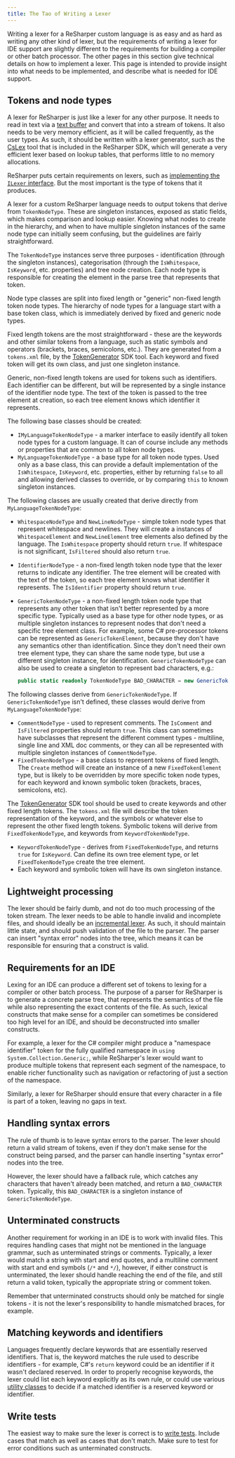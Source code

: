 ```yaml
---
title: The Tao of Writing a Lexer
---
```


Writing a lexer for a ReSharper custom language is as easy and as hard as writing any other kind of lexer, but the requirements of writing a lexer for IDE support are slightly different to the requirements for building a compiler or other batch processor. The other pages in this section give technical details on how to implement a lexer. This page is intended to provide insight into what needs to be implemented, and describe what is needed for IDE support.

## Tokens and node types

A lexer for ReSharper is just like a lexer for any other purpose. It needs to read in text via a [text buffer](TextBuffers.md) and convert that into a stream of tokens. It also needs to be very memory efficient, as it will be called frequently, as the user types. As such, it should be written with a lexer generator, such as the [CsLex](CsLex.md) tool that is included in the ReSharper SDK, which will generate a very efficient lexer based on lookup tables, that performs little to no memory allocations.

ReSharper puts certain requirements on lexers, such as [implementing the `ILexer` interface](ImplementingLexers.md). But the most important is the type of tokens that it produces.

A lexer for a custom ReSharper language needs to output tokens that derive from `TokenNodeType`. These are singleton instances, exposed as static fields, which makes comparison and lookup easier. Knowing what nodes to create in the hierarchy, and when to have multiple singleton instances of the same node type can initially seem confusing, but the guidelines are fairly straightforward.

The `TokenNodeType` instances serve three purposes - identification (through the singleton instances), categorisation (through the `IsWhitespace`, `IsKeyword`, etc. properties) and tree node creation. Each node type is responsible for creating the element in the parse tree that represents that token.

Node type classes are split into fixed length or "generic" non-fixed length token node types. The hierarchy of node types for a language start with a base token class, which is immediately derived by fixed and generic node types.

Fixed length tokens are the most straightforward - these are the keywords and other similar tokens from a language, such as static symbols and operators (brackets, braces, semicolons, etc.). They are generated from a `tokens.xml` file, by the [TokenGenerator](/CustomLanguages/Parsing/NodeTypes/CreatingNodeTypes.md#generating-token-node-types) SDK tool. Each keyword and fixed token will get its own class, and just one singleton instance.

Generic, non-fixed length tokens are used for tokens such as identifiers. Each identifier can be different, but will be represented by a single instance of the identifier node type. The text of the token is passed to the tree element at creation, so each tree element knows which identifier it represents.

The following base classes should be created:

* `IMyLanguageTokenNodeType` - a marker interface to easily identify all token node types for a custom language. It can of course include any methods or properties that are common to all token node types.
* `MyLanguageTokenNodeType` - a base type for all token node types. Used only as a base class, this can provide a default implementation of the `IsWhitespace`, `IsKeyword`, etc. properties, either by returning `false` to all and allowing derived classes to override, or by comparing `this` to known singleton instances.

The following classes are usually created that derive directly from `MyLanguageTokenNodeType`:

* `WhitespaceNodeType` and `NewLineNodeType` - simple token node types that represent whitespace and newlines. They will create a instances of `WhitespaceElement` and `NewLineElement` tree elements also defined by the language. The `IsWhitespace` property should return `true`. If whitespace is not significant, `IsFiltered` should also return `true`.
* `IdentifierNodeType` - a non-fixed length token node type that the lexer returns to indicate any identifier. The tree element will be created with the text of the token, so each tree element knows what identifier it represents. The `IsIdentifier` property should return `true`.
* `GenericTokenNodeType` - a non-fixed length token node type that represents any other token that isn't better represented by a more specific type. Typically used as a base type for other node types, or as multiple singleton instances to represent nodes that don't need a specific tree element class. For example, some C# pre-processor tokens can be represented as `GenericTokenElement`, because they don't have any semantics other than identification. Since they don't need their own tree element type, they can share the same node type, but use a different singleton instance, for identification. `GenericTokenNodeType` can also be used to create a singleton to represent bad characters, e.g.:

  ```csharp
  public static readonly TokenNodeType BAD_CHARACTER = new GenericTokenNodeType("BAD_CHARACTER", LAST_GENERATED_TOKEN_TYPE_INDEX + 21, "💩");
  ```

The following classes derive from `GenericTokenNodeType`. If `GenericTokenNodeType` isn't defined, these classes would derive from `MyLanguageTokenNodeType`:

* `CommentNodeType` - used to represent comments. The `IsComment` and `IsFiltered` properties should return `true`. This class can sometimes have subclasses that represent the different comment types - multiline, single line and XML doc comments, or they can all be represented with multiple singleton instances of `CommentNodeType`.
* `FixedTokenNodeType` - a base class to represent tokens of fixed length. The `Create` method will create an instance of a new `FixedTokenElement` type, but is likely to be overridden by more specific token node types, for each keyword and known symbolic token (brackets, braces, semicolons, etc).

The [TokenGenerator](/CustomLanguages/Parsing/NodeTypes/CreatingNodeTypes.md#generating-token-node-types) SDK tool should be used to create keywords and other fixed length tokens. The `tokens.xml` file will describe the token representation of the keyword, and the symbols or whatever else to represent the other fixed length tokens. Symbolic tokens will derive from `FixedTokenNodeType`, and keywords from `KeywordTokenNodeType`.

* `KeywordTokenNodeType` - derives from `FixedTokenNodeType`, and returns `true` for `IsKeyword`. Can define its own tree element type, or let `FixedTokenNodeType` create the tree element.
* Each keyword and symbolic token will have its own singleton instance.

## Lightweight processing

The lexer should be fairly dumb, and not do too much processing of the token stream. The lexer needs to be able to handle invalid and incomplete files, and should ideally be an [incremental lexer](ImplementingLexers.md#incremental-lexers). As such, it should maintain little state, and should push validation of the file to the parser. The parser can insert "syntax error" nodes into the tree, which means it can be responsible for ensuring that a construct is valid.

## Requirements for an IDE

Lexing for an IDE can produce a different set of tokens to lexing for a compiler or other batch process. The purpose of a parser for ReSharper is to generate a concrete parse tree, that represents the semantics of the file while also representing the exact contents of the file. As such, lexical constructs that make sense for a compiler can sometimes be considered too high level for an IDE, and should be deconstructed into smaller constructs.

For example, a lexer for the C# compiler might produce a "namespace identifier" token for the fully qualified namespace in `using System.Collection.Generic;`, while ReSharper's lexer would want to produce multiple tokens that represent each segment of the namespace, to enable richer functionality such as navigation or refactoring of just a section of the namespace.

Similarly, a lexer for ReSharper should ensure that every character in a file is part of a token, leaving no gaps in text.

## Handling syntax errors

The rule of thumb is to leave syntax errors to the parser. The lexer should return a valid stream of tokens, even if they don't make sense for the construct being parsed, and the parser can handle inserting "syntax error" nodes into the tree.

However, the lexer should have a fallback rule, which catches any characters that haven't already been matched, and return a `BAD_CHARACTER` token. Typically, this `BAD_CHARACTER` is a singleton instance of `GenericTokenNodeType`.

## Unterminated constructs

Another requirement for working in an IDE is to work with invalid files. This requires handling cases that might not be mentioned in the language grammar, such as unterminated strings or comments. Typically, a lexer would match a string with start and end quotes, and a multiline comment with start and end symbols (`/*` and `*/`), however, if either construct is unterminated, the lexer should handle reaching the end of the file, and still return a valid token, typically the appropriate string or comment token.

Remember that unterminated constructs should only be matched for single tokens - it is not the lexer's responsibility to handle mismatched braces, for example.

## Matching keywords and identifiers

Languages frequently declare keywords that are essentially reserved identifiers. That is, the keyword matches the rule used to describe identifiers - for example, C#'s `return` keyword could be an identifier if it wasn't declared reserved. In order to properly recognise keywords, the lexer could list each keyword explicitly as its own rule, or could use various [utility classes](UtilityClasses.md) to decide if a matched identifier is a reserved keyword or identifier.

## Write tests

The easiest way to make sure the lexer is correct is to [write tests](Testing.md). Include cases that match as well as cases that don't match. Make sure to test for error conditions such as unterminated constructs.
